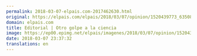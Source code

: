 ```yaml
---
permalink: 2018-03-07-elpais.com-2017462630.html
original: https://elpais.com/elpais/2018/03/07/opinion/1520439773_635087.html#?ref=rss&format=simple&link=link
domain: elpais.com
title: Editorial | Otro golpe a la ciencia
image: https://ep00.epimg.net/elpais/imagenes/2018/03/07/opinion/1520439773_635087_1520440208_rrss_normal.jpg
date: 2018-03-07 23:37:32
translations: en
---
```


